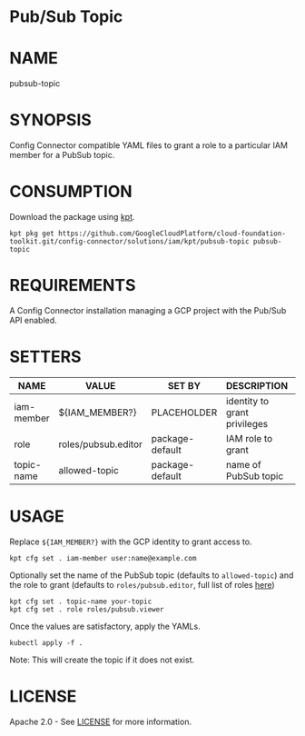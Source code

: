 Pub/Sub Topic
==================================================
# NAME
  pubsub-topic
# SYNOPSIS
  Config Connector compatible YAML files to grant a role to a particular IAM member for a PubSub topic.
# CONSUMPTION
  Download the package using [kpt](https://googlecontainertools.github.io/kpt/).
  ```
  kpt pkg get https://github.com/GoogleCloudPlatform/cloud-foundation-toolkit.git/config-connector/solutions/iam/kpt/pubsub-topic pubsub-topic
  ```
# REQUIREMENTS
  A Config Connector installation managing a GCP project with the Pub/Sub API enabled.
# SETTERS
|    NAME    |        VALUE        |     SET BY      |         DESCRIPTION          | COUNT |
|------------|---------------------|-----------------|------------------------------|-------|
| iam-member | ${IAM_MEMBER?}      | PLACEHOLDER     | identity to grant privileges | 1     |
| role       | roles/pubsub.editor | package-default | IAM role to grant            | 1     |
| topic-name | allowed-topic       | package-default | name of PubSub topic         | 2     |
# USAGE

  Replace `${IAM_MEMBER?}` with the GCP identity to grant access to.
  ```
  kpt cfg set . iam-member user:name@example.com
  ```
  Optionally set the name of the PubSub topic (defaults to `allowed-topic`) and
the role to grant (defaults to `roles/pubsub.editor`, full list of roles
[here](https://cloud.google.com/iam/docs/understanding-roles#pub-sub-roles))
  ```
  kpt cfg set . topic-name your-topic
  kpt cfg set . role roles/pubsub.viewer
  ```
  Once the values are satisfactory, apply the YAMLs.
  ```
  kubectl apply -f .
  ```
  Note: This will create the topic if it does not exist.
# LICENSE
  Apache 2.0 - See [LICENSE](/LICENSE) for more information.
